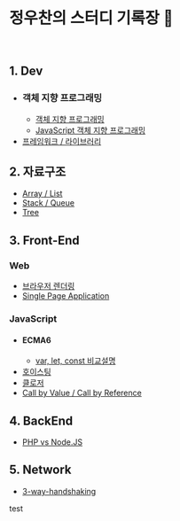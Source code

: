 # 정우찬의 스터디 기록장 📖

<br>

## 1. Dev

-   ### 객체 지향 프로그래밍
    -   [객체 지향 프로그래밍]
    -   [JavaScript 객체 지향 프로그래밍]
-   [프레임워크 / 라이브러리]

## 2. 자료구조

-   [Array / List]
-   [Stack / Queue]
-   [Tree]

## 3. Front-End

### Web

-   [브라우저 렌더링]
-   [Single Page Application]

### JavaScript

-   #### ECMA6
    -   [var, let, const 비교설명]
-   [호이스팅]
-   [클로저]
-   [Call by Value / Call by Reference]

## 4. BackEnd

-   [PHP vs Node.JS]

## 5. Network

-   [3-way-handshaking]

test

[객체 지향 프로그래밍]: ./Dev/OOP/객체지향프로그래밍.md
[javascript 객체 지향 프로그래밍]: ./Dev/OOP/JS_객체지향프로그래밍.md
[프레임워크 / 라이브러리]: ./Dev/Framework_Library.md
[array / list]: ./Data_Structure/Array_List.md
[stack / queue]: ./Data_Structure/Stack_Queue.md
[tree]: ./Data_Structure/Tree.md
[브라우저 렌더링]: ./FrontEnd/Web/Browser_Rendering.md
[single page application]: ./FrontEnd/Web/SPA.md
[var, let, const 비교설명]: ./FrontEnd/JavaScript/ECMA6/Variables.md
[호이스팅]: ./FrontEnd/JavaScript/Hoisting.md
[클로저]: ./FrontEnd/JavaScript/Closure.md
[call by value / call by reference]: ./FrontEnd/JavaScript/Call-by-value_Call-by-reference.md
[php vs node.js]: ./BackEnd/PHP_NodeJS.md
[3-way-handshaking]: ./Network/3-way-handshake.md
